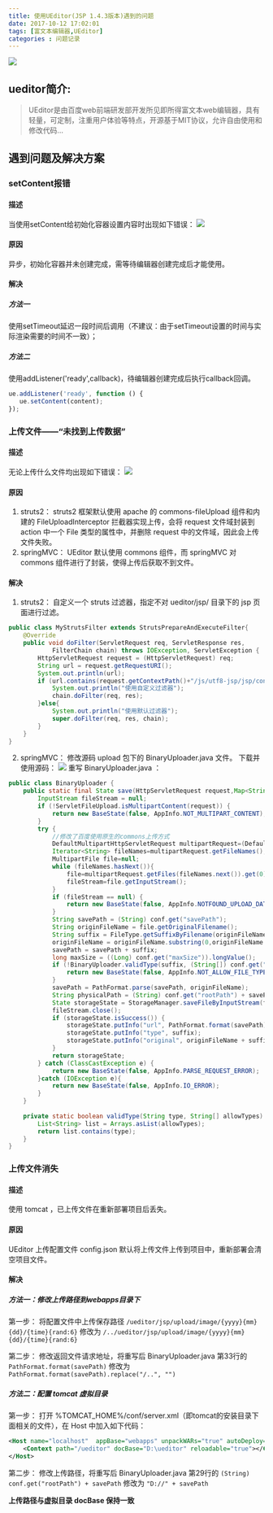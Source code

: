 ```yaml
---
title: 使用UEditor(JSP 1.4.3版本)遇到的问题
date: 2017-10-12 17:02:01
tags: [富文本编辑器,UEditor]
categories : 问题记录
---
```


![](/problems-of-using-ueditor/header-img.jpg)

## ueditor简介:

>UEditor是由百度web前端研发部开发所见即所得富文本web编辑器，具有轻量，可定制，注重用户体验等特点，开源基于MIT协议，允许自由使用和修改代码...

## 遇到问题及解决方案

### setContent报错

#### 描述
当使用setContent给初始化容器设置内容时出现如下错误：
![](/problems-of-using-ueditor/2-1.png)

#### 原因
异步，初始化容器并未创建完成，需等待编辑器创建完成后才能使用。

#### 解决

##### 方法一
使用setTimeout延迟一段时间后调用（不建议：由于setTimeout设置的时间与实际渲染需要的时间不一致）；

##### 方法二
使用addListener('ready',callback)，待编辑器创建完成后执行callback回调。
```javascript
ue.addListener('ready', function () {
   ue.setContent(content);
});
```
### 上传文件——“未找到上传数据”

#### 描述
无论上传什么文件均出现如下错误：
![](/problems-of-using-ueditor/2-2.png)

#### 原因

1. struts2：
struts2 框架默认使用 apache 的 commons-fileUpload 组件和内建的 FileUploadInterceptor 拦截器实现上传，会将 request 文件域封装到 action 中一个 File 类型的属性中，并删除 request 中的文件域，因此会上传文件失败。
2. springMVC：
UEditor 默认使用 commons 组件，而 springMVC 对 commons 组件进行了封装，使得上传后获取不到文件。

#### 解决

1. struts2：
自定义一个 struts 过滤器，指定不对 ueditor/jsp/ 目录下的 jsp 页面进行过滤。
```java
public class MyStrutsFilter extends StrutsPrepareAndExecuteFilter{
    @Override
    public void doFilter(ServletRequest req, ServletResponse res,
            FilterChain chain) throws IOException, ServletException {
        HttpServletRequest request = (HttpServletRequest) req;
        String url = request.getRequestURI();         
        System.out.println(url);         
        if (url.contains(request.getContextPath()+"/js/utf8-jsp/jsp/controller.jsp")) {             
            System.out.println("使用自定义过滤器");             
            chain.doFilter(req, res);         
        }else{             
            System.out.println("使用默认过滤器");             
            super.doFilter(req, res, chain);         
        } 
    }
}
```
2. springMVC：
修改源码 upload 包下的 BinaryUploader.java 文件。
下载并使用源码：
![](/problems-of-using-ueditor/2-3.png)
重写 BinaryUploader.java ：
```java
public class BinaryUploader {
    public static final State save(HttpServletRequest request,Map<String, Object> conf) {
        InputStream fileStream = null;
        if (!ServletFileUpload.isMultipartContent(request)) {
            return new BaseState(false, AppInfo.NOT_MULTIPART_CONTENT);
        }
        try {
            //修改了百度使用原生的commons上传方式
            DefaultMultipartHttpServletRequest multipartRequest=(DefaultMultipartHttpServletRequest)request;
            Iterator<String> fileNames=multipartRequest.getFileNames();
            MultipartFile file=null;
            while (fileNames.hasNext()){
                file=multipartRequest.getFiles(fileNames.next()).get(0);
                fileStream=file.getInputStream();
            }
            if (fileStream == null) {
                return new BaseState(false, AppInfo.NOTFOUND_UPLOAD_DATA);
            }
            String savePath = (String) conf.get("savePath");
            String originFileName = file.getOriginalFilename();
            String suffix = FileType.getSuffixByFilename(originFileName);
            originFileName = originFileName.substring(0,originFileName.length() - suffix.length());
            savePath = savePath + suffix;
            long maxSize = ((Long) conf.get("maxSize")).longValue();
            if (!BinaryUploader.validType(suffix, (String[]) conf.get("allowFiles"))) {
                return new BaseState(false, AppInfo.NOT_ALLOW_FILE_TYPE);
            }
            savePath = PathFormat.parse(savePath, originFileName);
            String physicalPath = (String) conf.get("rootPath") + savePath;
            State storageState = StorageManager.saveFileByInputStream(fileStream,physicalPath, maxSize);
            fileStream.close();
            if (storageState.isSuccess()) {
                storageState.putInfo("url", PathFormat.format(savePath));
                storageState.putInfo("type", suffix);
                storageState.putInfo("original", originFileName + suffix);
            }
            return storageState;
        } catch (ClassCastException e) {
            return new BaseState(false, AppInfo.PARSE_REQUEST_ERROR);
        }catch (IOException e){
            return new BaseState(false, AppInfo.IO_ERROR);
        }
    }
    
    private static boolean validType(String type, String[] allowTypes) {
        List<String> list = Arrays.asList(allowTypes);
        return list.contains(type);
    }
}
```

### 上传文件消失
    
#### 描述
使用 tomcat ，已上传文件在重新部署项目后丢失。

#### 原因
UEditor 上传配置文件 config.json 默认将上传文件上传到项目中，重新部署会清空项目文件。

#### 解决

##### 方法一：修改上传路径到webapps目录下
第一步：
将配置文件中上传保存路径 
`/ueditor/jsp/upload/image/{yyyy}{mm}{dd}/{time}{rand:6}`
修改为 
`/../ueditor/jsp/upload/image/{yyyy}{mm}{dd}/{time}{rand:6}`

第二步：
修改返回文件请求地址，将重写后 BinaryUploader.java 第33行的 
`PathFormat.format(savePath)`
修改为 
`PathFormat.format(savePath).replace("/..", "")`

##### 方法二：配置 tomcat 虚拟目录
第一步：
打开 %TOMCAT_HOME%/conf/server.xml（即tomcat的安装目录下面相关的文件），在 Host 中加入如下代码：
```xml
<Host name="localhost"  appBase="webapps" unpackWARs="true" autoDeploy="true">
    <Context path="/ueditor" docBase="D:\ueditor" reloadable="true"></Context>       
</Host>
```

第二步：
修改上传路径，将重写后 BinaryUploader.java 第29行的 
`(String) conf.get("rootPath") + savePath`
修改为 
`"D://" + savePath`

**上传路径与虚拟目录 docBase 保持一致**